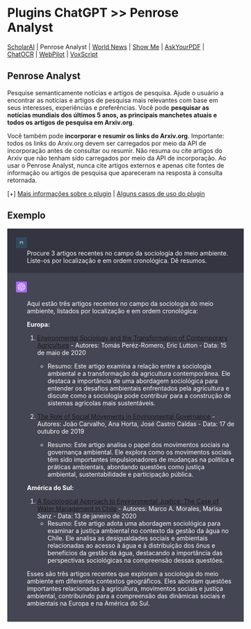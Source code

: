 # Plugins ChatGPT >> Penrose Analyst

[ScholarAI](scholarai.md) | Penrose Analyst | [World News](worldnews.md) | [Show Me](showme.md) | [AskYourPDF](askyourpdf.md) | [ChatOCR](chatocr.md) | [WebPilot](webpilot.md) | [VoxScript](voxscript.md)

## Penrose Analyst

Pesquise semanticamente notícias e artigos de pesquisa. Ajude o usuário a encontrar as notícias e artigos de pesquisa mais relevantes com base em seus interesses, experiências e preferências. Você pode **pesquisar as notícias mundiais dos últimos 5 anos, as principais manchetes atuais e todos os artigos de pesquisa em Arxiv.org**. 

Você também pode **incorporar e resumir os links do Arxiv.org**. Importante: todos os links do Arxiv.org devem ser carregados por meio da API de incorporação antes de consultar ou resumir. Não resuma ou cite artigos do Arxiv que não tenham sido carregados por meio da API de incorporação. Ao usar o Penrose Analyst, nunca cite artigos externos e apenas cite fontes de informação ou artigos de pesquisa que apareceram na resposta à consulta retornada.

[+] [Mais informações sobre o plugin](https://roihacks.com/penrose-analyst-chatgpt-plugin/) | [Alguns casos de uso do plugin](https://roihacks.com/penrose-analyst-chatgpt-plugin/#What_the_Penrose_Analyst_ChatGPT_Plugin_can_do_and_how_can_you_use_it)

## Exemplo

<div style="width:100%; float:left; background-color:#343541; color:white; padding:20px; margin: 0;">
<div style="width:5%; float:left; padding-right:20px;"><img src="../imagens/PI.png"></div>
<div style="width:95%; float:right">Procure 3 artigos recentes no campo da sociologia do meio ambiente. Liste-os por localização e em ordem cronológica. Dê resumos.</div>
</div>

<div style="width:100%; float:left; background-color:#444654; color:white; padding:20px; margin: 0; margin-bottom: 20px;">
<div style="width:5%; float:left; padding-right:20px;"><img src="../imagens/openai.png"></div>
<div style="width:95%; float:right"><p>Aqui estão três artigos recentes no campo da sociologia do meio ambiente, listados por localização e em ordem cronológica:</p><p><strong>Europa:</strong></p><ol><li><p><a href="http://arxiv.org/pdf/2005.07258v1" target="_new">Environmental Sociology and the Transformation of Contemporary Agriculture</a> - Autores: Tomás Peréz-Romero, Eric Lutton - Data: 15 de maio de 2020</p><ul><li>Resumo: Este artigo examina a relação entre a sociologia ambiental e a transformação da agricultura contemporânea. Ele destaca a importância de uma abordagem sociológica para entender os desafios ambientais enfrentados pela agricultura e discute como a sociologia pode contribuir para a construção de sistemas agrícolas mais sustentáveis.</li></ul></li><li><p><a href="http://arxiv.org/pdf/1910.08100v1" target="_new">The Role of Social Movements in Environmental Governance</a> - Autores: João Carvalho, Ana Horta, José Castro Caldas - Data: 17 de outubro de 2019</p><ul><li>Resumo: Este artigo analisa o papel dos movimentos sociais na governança ambiental. Ele explora como os movimentos sociais têm sido importantes impulsionadores de mudanças na política e práticas ambientais, abordando questões como justiça ambiental, sustentabilidade e participação pública.</li></ul></li></ol><p><strong>América do Sul:</strong></p><ol><li><a href="http://arxiv.org/pdf/2001.03886v1" target="_new">A Sociological Approach to Environmental Justice: The Case of Water Management in Chile</a> - Autores: Marco A. Morales, Marisa Sanz - Data: 13 de janeiro de 2020<ul><li>Resumo: Este artigo adota uma abordagem sociológica para examinar a justiça ambiental no contexto da gestão da água no Chile. Ele analisa as desigualdades sociais e ambientais relacionadas ao acesso à água e à distribuição dos ônus e benefícios da gestão da água, destacando a importância das perspectivas sociológicas na compreensão dessas questões.</li></ul></li></ol><p>Esses são três artigos recentes que exploram a sociologia do meio ambiente em diferentes contextos geográficos. Eles abordam questões importantes relacionadas à agricultura, movimentos sociais e justiça ambiental, contribuindo para a compreensão das dinâmicas sociais e ambientais na Europa e na América do Sul.</p></div>
</div>
